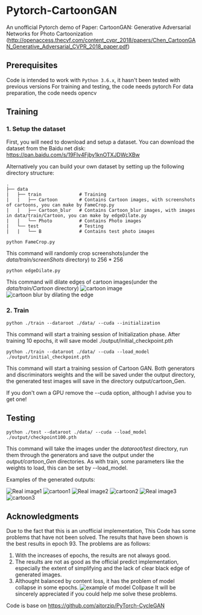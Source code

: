 # Pytorch-CartoonGAN
An unofficial Pytorch demo of Paper: CartoonGAN: Generative Adversarial Networks for Photo Cartoonization
(http://openaccess.thecvf.com/content_cvpr_2018/papers/Chen_CartoonGAN_Generative_Adversarial_CVPR_2018_paper.pdf)

## Prerequisites
Code is intended to work with ```Python 3.6.x```, it hasn't been tested with previous versions
For training and testing, the code needs pytorch
For data preparation, the code needs opencv

## Training
### 1. Setup the dataset
First, you will need to download and setup a dataset. 
You can download the dataset from the Baidu net disk: https://pan.baidu.com/s/19FIv4Fjby1knOTXJDWcXBw

Alternatively you can build your own dataset by setting up the following directory structure:

    .
    ├── data                   
    |   ├── train              # Training
    |   |   ├── Cartoon        # Contains Cartoon images, with screenshots of cartoons, you can make by FameCrop.py
    |   |   ├── Cartoon_blur   # Contains Cartoon_blur images, with images in data/train/Cartoon, you can make by edgeDilate.py
    |   |   └── Photo          # Contains Photo images
    |   └── test               # Testing
    |   |   └── B              # Contains test photo images

```
python FameCrop.py
```
This command will randomly crop screenshots(under the *data/train/screenShots* directory) to 256 * 256
```
python edgeDilate.py
```
This command will dilate edges of cartoon images(under the *data/train/Cartoon* directory)
![cartoon image](https://github.com/ty625911724/PyTorch-CartoonGAN-demo/samples/dilate/cartoon.jpg)
![cartoon blur by dilating the edge](https://github.com/ty625911724/PyTorch-CartoonGAN-demo/samples/dilate/cartoon_blur.jpg)

### 2. Train
```
python ./train --dataroot ./data/ --cuda --initialization
```
This command will start a training session of Initialization phase.
After training 10 epochs, it will save model ./output/initial_checkpoint.pth

```
python ./train --dataroot ./data/ --cuda --load_model ./output/initial_checkpoint.pth
```
This command will start a training session of Cartoon GAN.
Both generators and discriminators weights and the will be saved under the output directory, the generated test images will save in the directory output/cartoon_Gen.

If you don't own a GPU remove the --cuda option, although I advise you to get one!

## Testing
```
python ./test --dataroot ./data/ --cuda --load_model ./output/checkpoint100.pth
```
This command will take the images under the *dataroot/test* directory, run them through the generators and save the output under the *output/cartoon_Gen* directories. As with train, some parameters like the weights to load, this can be set by --load_model.

Examples of the generated outputs:

![Real image1](https://github.com/ty625911724/PyTorch-CartoonGAN-demo/samples/cartoon_Gen/1.jpg)
![cartoon1](https://github.com/ty625911724/PyTorch-CartoonGAN-demo/samples/cartoon_Gen/epoch_93_0010.png)
![Real image2](https://github.com/ty625911724/PyTorch-CartoonGAN-demo/samples/cartoon_Gen/3.jpg)
![cartoon2](https://github.com/ty625911724/PyTorch-CartoonGAN-demo/samples/cartoon_Gen/epoch_93_0018.png)
![Real image3](https://github.com/ty625911724/PyTorch-CartoonGAN-demo/samples/cartoon_Gen/6.jpg)
![cartoon3](https://github.com/ty625911724/PyTorch-CartoonGAN-demo/samples/cartoon_Gen/epoch_93_0031.png)

## Acknowledgments
Due to the fact that this is an unofficial implementation, This Code has some problems that have not been solved. The results that have been shown is the best results in epoch 93. The problems are as follows:
1. With the increases of epochs, the results are not always good.
2. The results are not as good as the official predict implementation, especially the extent of simplifying and the lack of clear black edge of generated images.
3. Althought balanced by content loss, it has the problem of model collapse in some epochs.
![example of model Collpase](https://github.com/ty625911724/PyTorch-CartoonGAN-demo/samples/example_model_Collpase.png)
It will be sincerely appreciated if you could help me solve these problems. 

Code is base on https://github.com/aitorzip/PyTorch-CycleGAN
